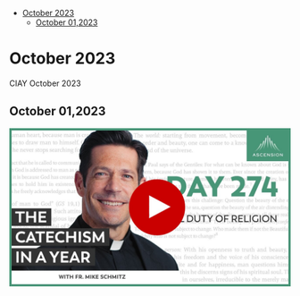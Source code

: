 <!-- toc -->

- [October 2023](#october-2023)
  * [October 01,2023](#october-012023)

<!-- tocstop -->

# October 2023 #
CIAY October 2023

## October 01,2023 ##

[![Social Duty of Religion](https://raw.githubusercontent.com/linusjf/CIAY/main/October/jpgs/Day274.jpg)](https://youtu.be/aVzWaC9X5oM "Social Duty of Religion")
